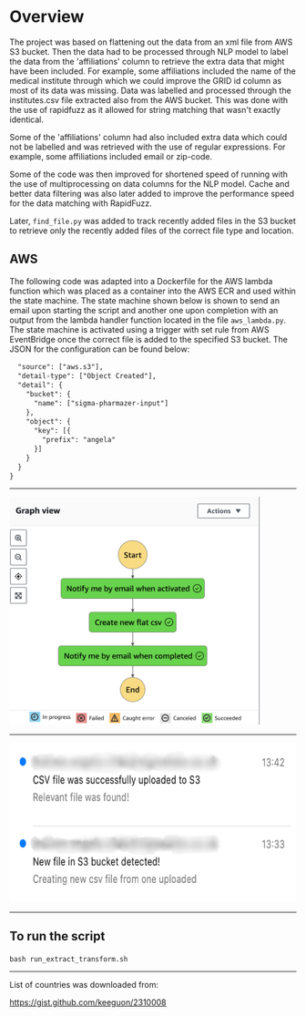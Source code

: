 # Overview

The project was based on flattening out the data from an xml file from AWS S3 bucket. Then the data had to be processed through NLP model to label the data from the 'affiliations' column to retrieve the extra data that might have been included. For example, some affiliations included the name of the medical institute through which we could improve the GRID id column as most of its data was missing. Data was labelled and processed through the institutes.csv file extracted also from the AWS bucket. This was done with the use of rapidfuzz as it allowed for string matching that wasn't exactly identical.

Some of the 'affiliations' column had also included extra data which could not be labelled and was retrieved with the use of regular expressions. For example, some affiliations included email or zip-code.

Some of the code was then improved for shortened speed of running with the use of multiprocessing on data columns for the NLP model. Cache and better data filtering was also later added to improve the performance speed for the data matching with RapidFuzz.

Later, `find_file.py` was added to track recently added files in the S3 bucket to retrieve only the recently added files of the correct file type and location.

## AWS

The following code was adapted into a Dockerfile for the AWS lambda function which was placed as a container into the AWS ECR and used within the state machine. The state machine shown below is shown to send an email upon starting the script and another one upon completion with an output from the lambda handler function located in the file `aws_lambda.py`. The state machine is activated using a trigger with set rule from AWS EventBridge once the correct file is added to the specified S3 bucket. The JSON for the configuration can be found below:

```{
  "source": ["aws.s3"],
  "detail-type": ["Object Created"],
  "detail": {
    "bucket": {
      "name": ["sigma-pharmazer-input"]
    },
    "object": {
      "key": [{
        "prefix": "angela"
      }]
    }
  }
}
```
--------

<img src="https://github.com/angelikavilde/NLP-project/blob/main/screenshots/Screenshot%202023-08-23%20at%2013.49.09.png" width="440" height="400" alt="State machine on AWS showing an email upon the start of the machine and end with a lambda function that runs the pipeline">

---------

<img src="https://github.com/angelikavilde/NLP-project/blob/main/screenshots/Screenshot%202023-08-23%20at%2013.50.07.jpg" width="520" height="280" alt="Emails received from the state machine">

---------

## To run the script

`bash run_extract_transform.sh`

-----------------------------------------
List of countries was downloaded from:

https://gist.github.com/keeguon/2310008
